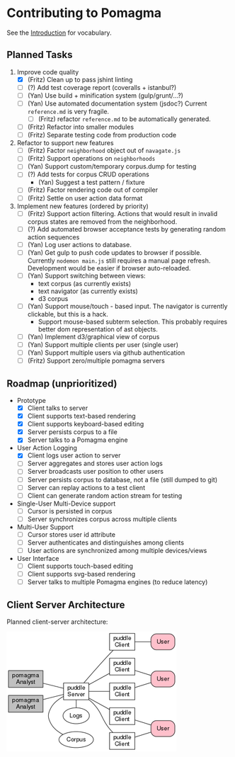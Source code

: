 # Contributing to Pomagma

See the [Introduction](/doc/intro.md) for vocabulary.

## Planned Tasks

1.  Improve code quality
    - [x] (Fritz) Clean up to pass jshint linting
    - [ ] (?) Add test coverage report (coveralls + istanbul?)
    - [ ] (Yan) Use build + minification system (gulp/grunt/...?)
    - [ ] (Yan) Use automated documentation system (jsdoc?)
        Current `reference.md` is very fragile.
        - [ ] (Fritz) refactor `reference.md` to be automatically generated.
    - [ ] (Fritz) Refactor into smaller modules
    - [ ] (Fritz) Separate testing code from production code

2.  Refactor to support new features
    - [ ] (Fritz) Factor `neighborhood` object out of `navagate.js`
    - [ ] (Fritz) Support operations on `neighborhoods`
    - [ ] (Yan) Support custom/temporary corpus.dump for testing
    - [ ] (?) Add tests for corpus CRUD operations
        - (Yan) Suggest a test pattern / fixture
    - [ ] (Fritz) Factor rendering code out of compiler
    - [ ] (Fritz) Settle on user action data format

4.  Implement new features (ordered by priority)
    - [ ] (Fritz) Support action filtering.
        Actions that would result in invalid corpus states are removed from
        the neighborhood.
    - [ ] (?) Add automated browser acceptance tests
        by generating random action sequences
    - [ ] (Yan) Log user actions to database.
    - [ ] (Yan) Get gulp to push code updates to browser if possible.
        Currently `nodemon main.js` still requires a manual page refresh.
        Development would be easier if browser auto-reloaded.
    - [ ] (Yan) Support switching between views:
        - text corpus (as currently exists)
        - text navigator (as currently exists)
        - d3 corpus
    - [ ] (Yan) Support mouse/touch - based input.
        The navigator is currently clickable, but this is a hack.
        -   Support mouse-based subterm selection.
            This probably requires better dom representation of ast objects.
    - [ ] (Yan) Implement d3/graphical view of corpus
    - [ ] (Yan) Support multiple clients per user (single user)
    - [ ] (Yan) Support multiple users via github authentication
    - [ ] (Fritz) Support zero/multiple pomagma servers

## Roadmap (unprioritized)

- Prototype
    - [x] Client talks to server
    - [x] Client supports text-based rendering
    - [x] Client supports keyboard-based editing
    - [x] Server persists corpus to a file
    - [x] Server talks to a Pomagma engine
- User Action Logging
    - [x] Client logs user action to server
    - [ ] Server aggregates and stores user action logs
    - [ ] Server broadcasts user position to other users
    - [ ] Server persists corpus to database, not a file (still dumped to git)
    - [ ] Server can replay actions to a test client
    - [ ] Client can generate random action stream for testing
- Single-User Multi-Device support
    - [ ] Cursor is persisted in corpus
    - [ ] Server synchronizes corpus across multiple clients
- Multi-User Support
    - [ ] Cursor stores user id attribute
    - [ ] Server authenticates and distinguishes among clients
    - [ ] User actions are synchronized among multiple devices/views
- User Interface
    - [ ] Client supports touch-based editing
    - [ ] Client supports svg-based rendering
    - [ ] Server talks to multiple Pomagma engines (to reduce latency)

## Client Server Architecture

Planned client-server architecture:

[![Architecture](/doc/architecture.png)](/doc/architecture.pdf)
